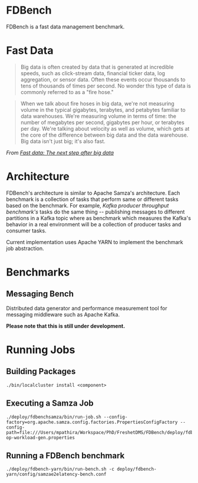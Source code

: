 # FDBench

FDBench is a fast data management benchmark.

# Fast Data

> Big data is often created by data that is generated at incredible speeds, such as click-stream data, financial ticker data, log aggregation, or sensor data. Often these events occur thousands to tens of thousands of times per second. No wonder this type of data is commonly referred to as a "fire hose."

> When we talk about fire hoses in big data, we're not measuring volume in the typical gigabytes, terabytes, and petabytes familiar to data warehouses. We're measuring volume in terms of time: the number of megabytes per second, gigabytes per hour, or terabytes per day. We're talking about velocity as well as volume, which gets at the core of the difference between big data and the data warehouse. Big data isn't just big; it's also fast.

*From [Fast data: The next step after big data](http://www.infoworld.com/article/2608040/big-data/fast-data--the-next-step-after-big-data.html)*

# Architecture

FDBench's architecture is similar to Apache Samza's architecture. Each benchmark is a collection of tasks that perform same or different tasks based on the benchmark. For example, *Kafka producer throughput benchmark's* tasks do the same thing -- publishing messages to different partitions in a Kafka topic where as benchmark which measures the Kafka's behavior in a real environment will be a collection of producer tasks and consumer tasks.

Current implementation uses Apache YARN to implement the benchmark job abstraction.


# Benchmarks

## Messaging Bench

Distributed data generator and performance measurement tool for messaging middleware such as Apache Kafka. 

**Please note that this is still under development.**

# Running Jobs

## Building Packages

```
./bin/localcluster install <component>
```

## Executing a Samza Job

```
./deploy/fdbenchsamza/bin/run-job.sh --config-factory=org.apache.samza.config.factories.PropertiesConfigFactory --config-path=file:///Users/mpathira/Workspace/PhD/FreshetDMS/FDBench/deploy/fdbenchsamza/config/samza-op-workload-gen.properties
```

## Running a FDBench benchmark

```
./deploy/fdbench-yarn/bin/run-bench.sh -c deploy/fdbench-yarn/config/samzae2elatency-bench.conf
```
